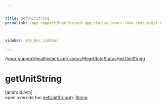 ```yaml
---


title: getUnitString
permalink: /app-support/healthstack.app.status/-heart-rate-status/get-unit-string.html



sidebar: sdk_doc_sidebar

---
```



//[app-support](/app-support.html)/[healthstack.app.status](../index.html)/[HeartRateStatus](index.html)/[getUnitString](get-unit-string.html)



# getUnitString



[androidJvm]\
open override fun [getUnitString](get-unit-string.html)(): [String](https://kotlinlang.org/api/latest/jvm/stdlib/kotlin/-string/index.html)






